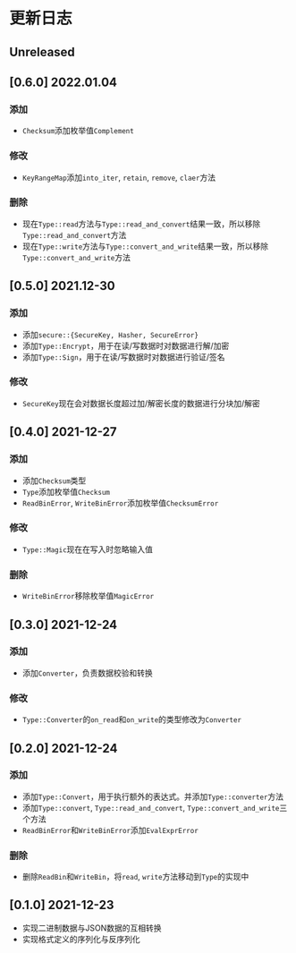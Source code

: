 # 更新日志

## Unreleased

## [0.6.0] 2022.01.04

### 添加

- `Checksum`添加枚举值`Complement`

### 修改

- `KeyRangeMap`添加`into_iter`, `retain`, `remove`, `claer`方法

### 删除

- 现在`Type::read`方法与`Type::read_and_convert`结果一致，所以移除`Type::read_and_convert`方法
- 现在`Type::write`方法与`Type::convert_and_write`结果一致，所以移除`Type::convert_and_write`方法

## [0.5.0] 2021.12-30

### 添加

- 添加`secure::{SecureKey, Hasher, SecureError}`
- 添加`Type::Encrypt`，用于在读/写数据时对数据进行解/加密
- 添加`Type::Sign`，用于在读/写数据时对数据进行验证/签名

### 修改

- `SecureKey`现在会对数据长度超过加/解密长度的数据进行分块加/解密

## [0.4.0] 2021-12-27

### 添加

- 添加`Checksum`类型
- `Type`添加枚举值`Checksum`
- `ReadBinError`, `WriteBinError`添加枚举值`ChecksumError`

### 修改

- `Type::Magic`现在在写入时忽略输入值

### 删除

- `WriteBinError`移除枚举值`MagicError`

## [0.3.0] 2021-12-24

### 添加

- 添加`Converter`，负责数据校验和转换

### 修改

- `Type::Converter`的`on_read`和`on_write`的类型修改为`Converter`

## [0.2.0] 2021-12-24

### 添加

- 添加`Type::Convert`，用于执行额外的表达式。并添加`Type::converter`方法
- 添加`Type::convert`, `Type::read_and_convert`, `Type::convert_and_write`三个方法
- `ReadBinError`和`WriteBinError`添加`EvalExprError`

### 删除

- 删除`ReadBin`和`WriteBin`，将`read`, `write`方法移动到`Type`的实现中

## [0.1.0] 2021-12-23

- 实现二进制数据与JSON数据的互相转换
- 实现格式定义的序列化与反序列化

